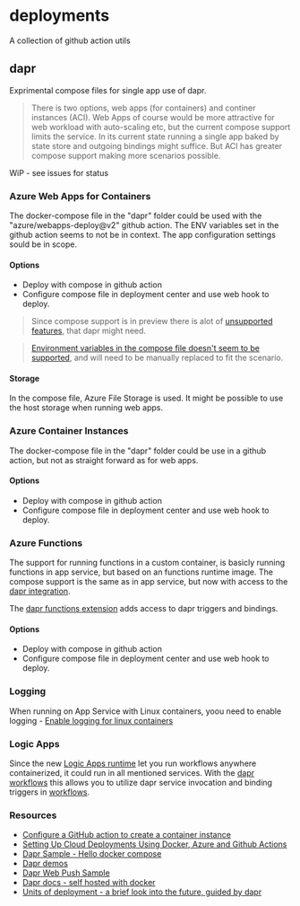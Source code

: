 # deployments
A collection of github action utils

## dapr

Exprimental compose files for single app use of dapr.

>There is two options, web apps (for containers) and continer instances (ACI). Web Apps of course would be more attractive for web workload with auto-scaling etc, but the current compose support limits the service. In its current state running a single app baked by state store and outgoing bindings might suffice. But ACI has greater compose support making more scenarios possible.

WiP - see issues for status

### Azure Web Apps for Containers

The docker-compose file in the "dapr" folder could be used with the "azure/webapps-deploy@v2" github action. The ENV variables set in the github action seems to not be in context. The app configuration settings sould be in scope.

#### Options

- Deploy with compose in github action
- Configure compose file in deployment center and use web hook to deploy.

> Since compose support is in preview there is alot of [unsupported features](https://docs.microsoft.com/en-us/azure/app-service/configure-custom-container?pivots=container-linux#configure-multi-container-apps), that dapr might need.


> [Environment variables in the compose file doesn't seem to be supported](https://stackoverflow.com/questions/64760074/azure-web-app-service-for-linux-containers-not-picking-up-environment-variables), and will need to be manually replaced to fit the scenario.

#### Storage
In the compose file, Azure File Storage is used. It might be possible to use the host storage when running web apps.

### Azure Container Instances

The docker-compose file in the "dapr" folder could be use in a github action, but not as straight forward as for web apps.

#### Options
- Deploy with compose in github action
- Configure compose file in deployment center and use web hook to deploy.

### Azure Functions
The support for running functions in a custom container, is basicly running functions in app service, but based on an functions runtime image. The compose support is the same as in app service, but now with access to the [dapr integration](https://cloudblogs.microsoft.com/opensource/2020/07/01/announcing-azure-functions-extension-for-dapr/).

The [dapr functions extension](https://github.com/dapr/azure-functions-extension) adds access to dapr triggers and bindings.

#### Options
- Deploy with compose in github action
- Configure compose file in deployment center and use web hook to deploy.

### Logging
When running on App Service with Linux containers, yoou need to enable logging - 
[Enable logging for linux containers](https://docs.microsoft.com/en-us/azure/app-service/troubleshoot-diagnostic-logs#enable-application-logging-linuxcontainer)

### Logic Apps

Since the new [Logic Apps runtime](https://techcommunity.microsoft.com/t5/azure-developer-community-blog/new-logic-apps-runtime-performance-and-developer-improvements/ba-p/1645335) let you run workflows anywhere containerized, it could run in all mentioned services. With the [dapr workflows](https://cloudblogs.microsoft.com/opensource/2020/05/26/announcing-cloud-native-workflows-dapr-logic-apps/) this allows you to utilize dapr service invocation and binding triggers in [workflows](https://github.com/dapr/workflows).

### Resources

- [Configure a GitHub action to create a container instance](https://docs.microsoft.com/en-us/azure/container-instances/container-instances-github-action)
- [Setting Up Cloud Deployments Using Docker, Azure and Github Actions](https://www.docker.com/blog/setting-up-cloud-deployments-using-docker-azure-and-github-actions/)
- [Dapr Sample - Hello docker compose](https://github.com/dapr/samples/tree/master/hello-docker-compose)
- [Dapr demos](https://github.com/mchmarny/dapr-demos)
- [Dapr Web Push Sample](https://github.com/perokvist/Dapr.WebPush)
- [Dapr docs - self hosted with docker](https://v1-rc3.docs.dapr.io/operations/hosting/self-hosted/self-hosted-with-docker/#run-using-docker-compose)
- [Units of deployment - a brief look into the future, guided by dapr](https://perokvist.github.io/event-driven-architecture/azure_containers.html)

